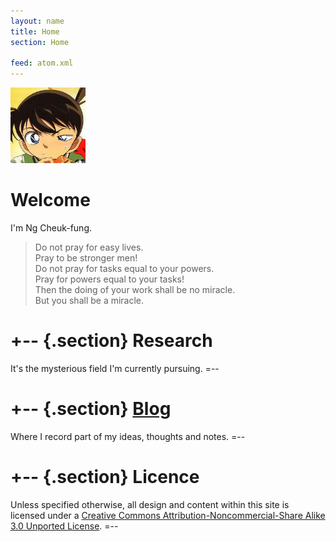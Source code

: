 ```yaml
---
layout: name
title: Home
section: Home

feed: atom.xml
---
```


<img class='inset right' src='/images/conan.jpg' alt="Picture of {{ site.author }}'s favorite character." width='120px' />

Welcome
=======

I'm Ng Cheuk-fung.

> Do not pray for easy lives.  
> Pray to be stronger men!  
> Do not pray for tasks equal to your powers.  
> Pray for powers equal to your tasks!  
> Then the doing of your work shall be no miracle.  
> But you shall be a miracle.

+-- {.section}
Research
========
It's the mysterious field I'm currently pursuing.
=--

+-- {.section}
[Blog](/blog)
=============
Where I record part of my ideas, thoughts and notes.
=--

+-- {.section}
Licence
=======
Unless specified otherwise, all design and content within this site is 
licensed under a <a rel="license" href="http://creativecommons.org/licenses/by-nc-sa/3.0/">Creative Commons Attribution-Noncommercial-Share Alike 3.0 Unported License</a>.
=--
